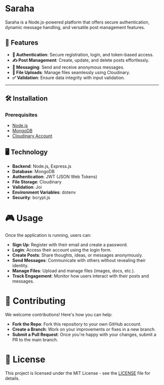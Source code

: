# Saraha

Saraha is a Node.js-powered platform that offers secure authentication, dynamic message handling, and versatile post management features.

## 🌟 Features

- **🔐 Authentication**: Secure registration, login, and token-based access.
- **✍️ Post Management**: Create, update, and delete posts effortlessly.
- **💬 Messaging**: Send and receive anonymous messages.
- **📂 File Uploads**: Manage files seamlessly using Cloudinary.
- **✅ Validation**: Ensure data integrity with input validation.
---

## 🛠️ Installation

### Prerequisites
- [Node.js](https://nodejs.org/)
- [MongoDB](https://www.mongodb.com/)
- [Cloudinary Account](https://cloudinary.com/)

## 🖥️ Technology

- **Backend**: Node.js, Express.js
- **Database**: MongoDB
- **Authentication**: JWT (JSON Web Tokens)
- **File Storage**: Cloudinary
- **Validation**: Joi
- **Environment Variables**: dotenv
- **Security**: bcrypt.js

# 🎮 Usage

Once the application is running, users can:

- **Sign Up**: Register with their email and create a password.
- **Login**: Access their account using the login form.
- **Create Posts**: Share thoughts, ideas, or messages anonymously.
- **Send Messages**: Communicate with others without revealing their identity.
- **Manage Files**: Upload and manage files (images, docs, etc.).
- **Track Engagement**: Monitor how users interact with their posts and messages.

# 📝 Contributing

We welcome contributions! Here's how you can help:

- **Fork the Repo**: Fork this repository to your own GitHub account.
- **Create a Branch**: Work on your improvements or fixes in a new branch.
- **Submit a Pull Request**: Once you're happy with your changes, submit a PR to the main branch.

# 📄 License

This project is licensed under the MIT License - see the [LICENSE](LICENSE) file for details.
